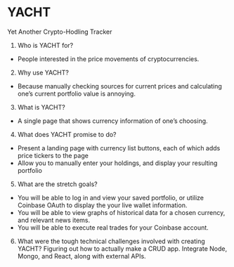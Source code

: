# YACHT
Yet Another Crypto-Hodling Tracker



1. Who is YACHT for?
- People interested in the price movements of cryptocurrencies.
2. Why use YACHT?
- Because manually checking sources for current prices and calculating one’s current portfolio value is annoying.
3. What is YACHT?
- A single page that shows currency information of one’s choosing.


4. What does YACHT promise to do?
-  Present a landing page with currency list buttons, each of which adds price tickers to the page
-  Allow you to manually enter your holdings, and display your resulting portfolio


5. What are the stretch goals?
- You will be able to log in and view your saved portfolio, or utilize Coinbase OAuth to display the your live wallet information.
- You will be able to view graphs of historical data for a chosen currency, and relevant news items.
- You will be able to execute real trades for your Coinbase account.

6. What were the tough technical challenges involved with creating YACHT?
Figuring out how to actually make a CRUD app. Integrate Node, Mongo, and React, along with external APIs.